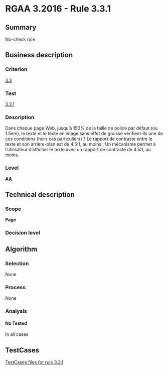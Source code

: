 # RGAA 3.2016 - Rule 3.3.1

## Summary
No-check rule


## Business description

### Criterion
[3.3](http://references.modernisation.gouv.fr/rgaa-accessibilite/criteres.html#crit-3-3)

### Test
[3.3.1](http://references.modernisation.gouv.fr/rgaa-accessibilite/criteres.html#test-3-3-1)

### Description
Dans chaque page Web, jusqu’à 150% de la taille de police par défaut (ou 1.5em), le texte et le texte en image sans effet de graisse vérifient-ils une de ces conditions (hors cas particuliers) ? Le rapport de contraste entre le texte et son arrière-plan est de 4.5:1, au moins ; Un mécanisme permet à l’utilisateur d’afficher le texte avec un rapport de contraste de 4.5:1, au moins.

### Level
**AA**


## Technical description

### Scope
**Page**

### Decision level


## Algorithm

### Selection
None

### Process
None

### Analysis

#### No Tested
In all cases


##  TestCases

[TestCases files for rule 3.3.1](https://github.com/Asqatasun/Asqatasun/tree/RGAA_3.2016/rules/rules-rgaa3.2016/src/test/resources/testcases/rgaa32016/Rgaa32016Rule030301/)


